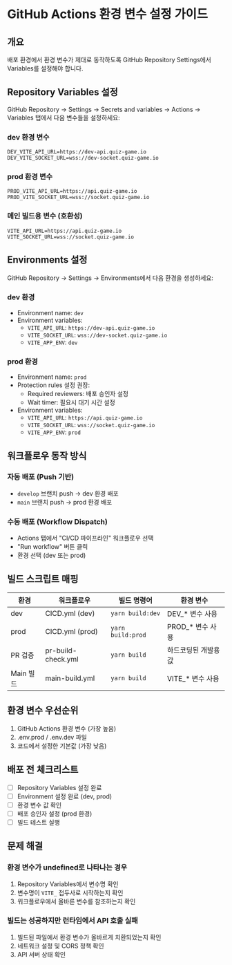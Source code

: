 # GitHub Actions 환경 변수 설정 가이드

## 개요

배포 환경에서 환경 변수가 제대로 동작하도록 GitHub Repository Settings에서 Variables를 설정해야 합니다.

## Repository Variables 설정

GitHub Repository → Settings → Secrets and variables → Actions → Variables 탭에서 다음 변수들을 설정하세요:

### dev 환경 변수

```
DEV_VITE_API_URL=https://dev-api.quiz-game.io
DEV_VITE_SOCKET_URL=wss://dev-socket.quiz-game.io
```

### prod 환경 변수

```
PROD_VITE_API_URL=https://api.quiz-game.io
PROD_VITE_SOCKET_URL=wss://socket.quiz-game.io
```

### 메인 빌드용 변수 (호환성)

```
VITE_API_URL=https://api.quiz-game.io
VITE_SOCKET_URL=wss://socket.quiz-game.io
```

## Environments 설정

GitHub Repository → Settings → Environments에서 다음 환경을 생성하세요:

### dev 환경

- Environment name: `dev`
- Environment variables:
  - `VITE_API_URL`: `https://dev-api.quiz-game.io`
  - `VITE_SOCKET_URL`: `wss://dev-socket.quiz-game.io`
  - `VITE_APP_ENV`: `dev`

### prod 환경

- Environment name: `prod`
- Protection rules 설정 권장:
  - Required reviewers: 배포 승인자 설정
  - Wait timer: 필요시 대기 시간 설정
- Environment variables:
  - `VITE_API_URL`: `https://api.quiz-game.io`
  - `VITE_SOCKET_URL`: `wss://socket.quiz-game.io`
  - `VITE_APP_ENV`: `prod`

## 워크플로우 동작 방식

### 자동 배포 (Push 기반)

- `develop` 브랜치 push → dev 환경 배포
- `main` 브랜치 push → prod 환경 배포

### 수동 배포 (Workflow Dispatch)

- Actions 탭에서 "CI/CD 파이프라인" 워크플로우 선택
- "Run workflow" 버튼 클릭
- 환경 선택 (dev 또는 prod)

## 빌드 스크립트 매핑

| 환경      | 워크플로우         | 빌드 명령어       | 환경 변수            |
| --------- | ------------------ | ----------------- | -------------------- |
| dev       | CICD.yml (dev)     | `yarn build:dev`  | DEV\_\* 변수 사용    |
| prod      | CICD.yml (prod)    | `yarn build:prod` | PROD\_\* 변수 사용   |
| PR 검증   | pr-build-check.yml | `yarn build`      | 하드코딩된 개발용 값 |
| Main 빌드 | main-build.yml     | `yarn build`      | VITE\_\* 변수 사용   |

## 환경 변수 우선순위

1. GitHub Actions 환경 변수 (가장 높음)
2. .env.prod / .env.dev 파일
3. 코드에서 설정한 기본값 (가장 낮음)

## 배포 전 체크리스트

- [ ] Repository Variables 설정 완료
- [ ] Environment 설정 완료 (dev, prod)
- [ ] 환경 변수 값 확인
- [ ] 배포 승인자 설정 (prod 환경)
- [ ] 빌드 테스트 실행

## 문제 해결

### 환경 변수가 undefined로 나타나는 경우

1. Repository Variables에서 변수명 확인
2. 변수명이 `VITE_` 접두사로 시작하는지 확인
3. 워크플로우에서 올바른 변수를 참조하는지 확인

### 빌드는 성공하지만 런타임에서 API 호출 실패

1. 빌드된 파일에서 환경 변수가 올바르게 치환되었는지 확인
2. 네트워크 설정 및 CORS 정책 확인
3. API 서버 상태 확인
